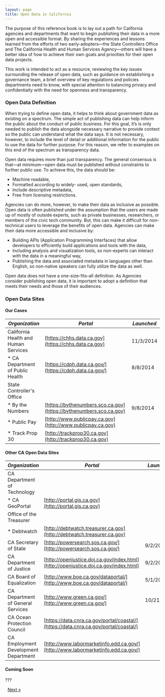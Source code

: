 ```yaml
---
layout: page
title: Open Data in California
---
```


The purpose of this reference book is to lay out a path for California agencies and departments that want to begin publishing their data in a more open and accessible format. By sharing the experiences and lessons learned from the efforts of two early-adopters—the State Controllers Office and The California Health and Human Services Agency—others will have a better idea of how to achieve their own goals and priorities for their open data projects.

This work is intended to act as a resource, reviewing the key issues surrounding the release of open data, such as guidance on establishing a governance team, a brief overview of key regulations and policies departments need to know, with special attention to balancing privacy and confidentiaity with the need for openness and transparency.

### Open Data Definition

When trying to define open data, it helps to think about government data as existing on a spectrum. The simple act of publishing data can help inform the public about the conduct of public business. For this goal, it’s is only needed to publish the data alongside necessary narrative to provide context so the public can understand what the data says. It is not necessary, however, to include the level of detail or additional information for the public to use the data for further purpose. For this reason, we refer to examples on this end of the spectrum as transparency data.

Open data requires more than just transparency. The general consensus is that—at minimum—open data must be published without constraints to further public use. To achieve this, the data should be:

*	Machine readable,
*	Formatted according to widely- used, open standards,
*	Include descriptive metadata,
*	Free from licensing restrictions.

Agencies can do more, however, to make their data as inclusive as possible. Open data is often published under the assumption that the users are made up of mostly of outside experts, such as private businesses, researchers, or members of the civic tech community. But, this can make it difficult for non-technical users to leverage the benefits of open data. Agencies can make their data more accessible and inclusive by:

*	Building APIs (Application Programming Interfaces) that allow developers to efficiently build applications and tools with the data,
*	Including analysis and visualization tools, so non-experts can interact with the data in a meaningful way,
*	Publishing the data and associated metadata in languages other than English, so non-native speakers can fully utilize the data as well.

Open data does not have a one-size-fits-all definition. As Agencies consider publishing open data, it is important to adopt a definition that meets their needs and those of their audiences.

### Open Data Sites

#### Our Cases

*Organization* | *Portal* | *Launched*
---|---|---
California Health and Human Services | [https://chhs.data.ca.gov](https://chhs.data.ca.gov) | 11/3/2014
* CA Department of Public Health | [https://cdph.data.ca.gov/](https://cdph.data.ca.gov/) | 8/8/2014
State Controller's Office | 
* By the Numbers | [https://bythenumbers.sco.ca.gov](https://bythenumbers.sco.ca.gov) | 9/8/2014
* Public Pay | [http://www.publicpay.ca.gov](http://www.publicpay.ca.gov) |
* Track Prop 30 | [http://trackprop30.ca.gov](http://trackprop30.ca.gov) |


#### Other CA Open Data Sites

*Organization* | *Portal* | *Launched*
---|---|---
CA Department of Technology | |
* CA GeoPortal | [http://portal.gis.ca.gov](http://portal.gis.ca.gov) | 
Office of the Treasurer | |
* Debtwatch | [http://debtwatch.treasurer.ca.gov](http://debtwatch.treasurer.ca.gov) | 
CA Secretary of State | [http://powersearch.sos.ca.gov/](http://powersearch.sos.ca.gov/) | 9/2/2015
CA Department of Justice | [http://openjustice.doj.ca.gov/index.html](http://openjustice.doj.ca.gov/index.html) | 9/2/2015
CA Board of Equalization | [http://www.boe.ca.gov/dataportal/](http://www.boe.ca.gov/dataportal/) | 5/1/204
CA Department of General Services | [http://www.green.ca.gov/](http://www.green.ca.gov/) | 10/21/2015
CA Ocean Protection Council | [https://data.cnra.ca.gov/portal/coastal/](https://data.cnra.ca.gov/portal/coastal/)
CA Employment Development Department | [http://www.labormarketinfo.edd.ca.gov/](http://www.labormarketinfo.edd.ca.gov/)

#### Coming Soon
???

<!-- Pagination -->
<div class="pagination">
  <a class="pagination-item older">&nbsp;</a>
  <a class="pagination-item newer" href="{{ site.baseurl }}/01-Open-Data-Sites">Next &raquo;</a>
</div>
